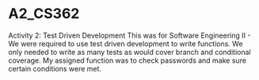 # A2_CS362
Activity 2: Test Driven Development
This was for Software Engineering II - We were required to use test driven development to write functions.
We only needed to write as many tests as would cover branch and conditional coverage.
My assigned function was to check passwords and make sure certain conditions were met.
